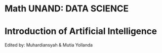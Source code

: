 # Math UNAND: DATA SCIENCE
# Introduction of Artificial Intelligence
Edited by:  Muhardiansyah & Mutia Yollanda


